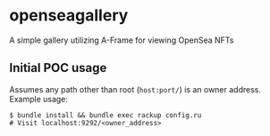 # openseagallery
A simple gallery utilizing A-Frame for viewing OpenSea NFTs

## Initial POC usage

Assumes any path other than root (`host:port/`) is an owner address. Example usage:

```
$ bundle install && bundle exec rackup config.ru
# Visit localhost:9292/<owner_address>
```
